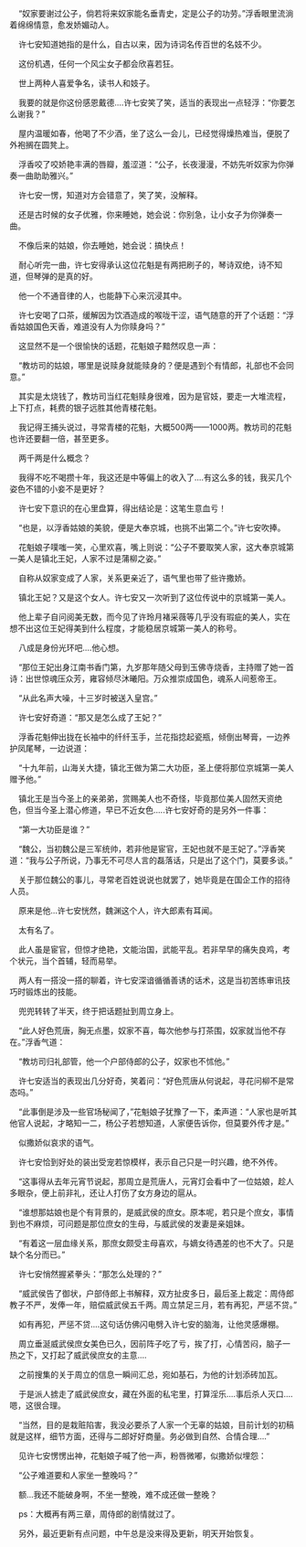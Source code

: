     “奴家要谢过公子，倘若将来奴家能名垂青史，定是公子的功劳。”浮香眼里流淌着绵绵情意，愈发娇媚动人。

    许七安知道她指的是什么，自古以来，因为诗词名传百世的名妓不少。

    这份机遇，任何一个风尘女子都会欣喜若狂。

    世上两种人喜爱争名，读书人和妓子。

    我要的就是你这份感恩戴德....许七安笑了笑，适当的表现出一点轻浮：“你要怎么谢我？”

    屋内温暖如春，他喝了不少酒，坐了这么一会儿，已经觉得燥热难当，便脱了外袍搁在圆凳上。

    浮香咬了咬娇艳丰满的唇瓣，羞涩道：“公子，长夜漫漫，不妨先听奴家为你弹奏一曲助助雅兴。”

    许七安一愣，知道对方会错意了，笑了笑，没解释。

    还是古时候的女子优雅，你来睡她，她会说：你别急，让小女子为你弹奏一曲。

    不像后来的姑娘，你去睡她，她会说：搞快点！

    耐心听完一曲，许七安得承认这位花魁是有两把刷子的，琴诗双绝，诗不知道，但琴弹的是真的好。

    他一个不通音律的人，也能静下心来沉浸其中。

    许七安喝了口茶，缓解因为饮酒造成的喉咙干涩，语气随意的开了个话题：“浮香姑娘国色天香，难道没有人为你赎身吗？”

    这显然不是一个很愉快的话题，花魁娘子黯然叹息一声：

    “教坊司的姑娘，哪里是说赎身就能赎身的？便是遇到个有情郎，礼部也不会同意。”

    其实是太烧钱了，教坊司当红花魁赎身很难，因为是官妓，要走一大堆流程，上下打点，耗费的银子远胜其他青楼花魁。

    我记得王捕头说过，寻常青楼的花魁，大概500两——1000两。教坊司的花魁也许还要翻一倍，甚至更多。

    两千两是什么概念？

    我得不吃不喝攒十年，我这还是中等偏上的收入了....有这么多的钱，我买几个姿色不错的小妾不是更好？

    许七安下意识的在心里盘算，得出结论是：这笔生意血亏！

    “也是，以浮香姑娘的美貌，便是大奉京城，也挑不出第二个。”许七安吹捧。

    花魁娘子噗嗤一笑，心里欢喜，嘴上则说：“公子不要取笑人家，这大奉京城第一美人是镇北王妃，人家不过是蒲柳之姿。”

    自称从奴家变成了人家，关系更亲近了，语气里也带了些许撒娇。

    镇北王妃？又是这个女人。许七安又一次听到了这位传说中的京城第一美人。

    他上辈子自问阅美无数，而今见了许玲月褚采薇等几乎没有瑕疵的美人，实在想不出这位王妃得美到什么程度，才能稳居京城第一美人的称号。

    八成是身份光环吧....他心想。

    “那位王妃出身江南书香门第，九岁那年随父母到玉佛寺烧香，主持赠了她一首诗：出世惊魂压众芳，雍容倾尽沐曦阳。万众推崇成国色，魂系人间惹帝王。

    “从此名声大噪，十三岁时被送入皇宫。”

    许七安好奇道：“那又是怎么成了王妃？”

    浮香花魁伸出拢在长袖中的纤纤玉手，兰花指捻起瓷瓶，倾倒出琴膏，一边养护凤尾琴，一边说道：

    “十九年前，山海关大捷，镇北王做为第二大功臣，圣上便将那位京城第一美人赠予他。”

    镇北王是当今圣上的亲弟弟，赏赐美人也不奇怪，毕竟那位美人固然天资绝色，但当今圣上潜心修道，早已不近女色.....许七安好奇的是另外一件事：

    “第一大功臣是谁？”

    “魏公，当初魏公是三军统帅，若非他是宦官，王妃也就不是王妃了。”浮香笑道：“我与公子所说，乃事无不可尽人言的磊落话，只是出了这个门，莫要多谈。”

    关于那位魏公的事儿，寻常老百姓说说也就罢了，她毕竟是在国企工作的招待人员。

    原来是他...许七安恍然，魏渊这个人，许大郎素有耳闻。

    太有名了。

    此人虽是宦官，但惊才绝艳，文能治国，武能平乱。若非早早的痛失良鸡，考个状元，当个首辅，轻而易举。

    两人有一搭没一搭的聊着，许七安深谙循循善诱的话术，这是当初苦练审讯技巧时锻炼出的技能。

    兜兜转转了半天，终于把话题扯到周立身上。

    “此人好色荒唐，胸无点墨，奴家不喜，每次他参与打茶围，奴家就当他不存在。”浮香气道：

    “教坊司归礼部管，他一个户部侍郎的公子，奴家也不怵他。”

    许七安适当的表现出几分好奇，笑着问：“好色荒唐从何说起，寻花问柳不是常态吗。”

    “此事倒是涉及一些官场秘闻了，”花魁娘子犹豫了一下，柔声道：“人家也是听其他官人说起，才略知一二，杨公子若想知道，人家便告诉你，但莫要外传才是。”

    似撒娇似哀求的语气。

    许七安恰到好处的装出受宠若惊模样，表示自己只是一时兴趣，绝不外传。

    “这事得从去年元宵节说起，那周立是荒唐人，元宵灯会看中了一位姑娘，趁人多眼杂，便上前非礼，还让人打伤了女方身边的扈从。

    “谁想那姑娘也是个有背景的，是威武侯的庶女。原本呢，若只是个庶女，事情到也不麻烦，可问题是那位庶女的生母，与威武侯的发妻是亲姐妹。

    “有着这一层血缘关系，那庶女颇受主母喜欢，与嫡女待遇差的也不大了。只是缺个名分而已。”

    许七安悄然握紧拳头：“那怎么处理的？”

    “威武侯告了御状，户部侍郎上书解释，双方扯皮多日，最后圣上裁定：周侍郎教子不严，发俸一年，赔偿威武侯五千两。周立禁足三月，若有再犯，严惩不贷。”

    如有再犯，严惩不贷....这句话仿佛闪电劈入许七安的脑海，让他灵感爆棚。

    周立垂涎威武侯庶女美色已久，因前阵子吃了亏，挨了打，心情苦闷，脑子一热之下，又打起了威武侯庶女的主意....

    之前搜集的关于周立的信息一瞬间汇总，宛如基石，为他的计划添砖加瓦。

    于是派人掳走了威武侯庶女，藏在外面的私宅里，打算淫乐....事后杀人灭口....嗯，这很合理。

    “当然，目的是栽赃陷害，我没必要杀了人家一个无辜的姑娘，目前计划的初稿就是这样，细节方面，还得与二郎好好商量。务必做到自然、合情合理....”

    见许七安愣愣出神，花魁娘子喊了他一声，粉唇微嘟，似撒娇似埋怨：

    “公子难道要和人家坐一整晚吗？”

    额...我还不能破身啊，不坐一整晚，难不成还做一整晚？

    ps：大概再有两三章，周侍郎的剧情就过了。

    另外，最近更新有点问题，中午总是没来得及更新，明天开始恢复。